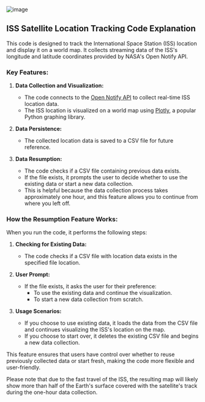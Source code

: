 ![image](https://github.com/saikiran888/BigData603_Tracking_the_NASA_Satellite/assets/34718070/55129e54-68b4-4de1-9020-4c2eebc32c78)

## ISS Satellite Location Tracking Code Explanation

This code is designed to track the International Space Station (ISS) location and display it on a world map. It collects streaming data of the ISS's longitude and latitude coordinates provided by NASA's Open Notify API.

### Key Features:

1. **Data Collection and Visualization:**
   - The code connects to the [Open Notify API](http://api.open-notify.org/iss-now.json) to collect real-time ISS location data.
   - The ISS location is visualized on a world map using [Plotly](https://plotly.com/), a popular Python graphing library.

2. **Data Persistence:**
   - The collected location data is saved to a CSV file for future reference.

3. **Data Resumption:**
   - The code checks if a CSV file containing previous data exists.
   - If the file exists, it prompts the user to decide whether to use the existing data or start a new data collection.
   - This is helpful because the data collection process takes approximately one hour, and this feature allows you to continue from where you left off.

### How the Resumption Feature Works:

When you run the code, it performs the following steps:

1. **Checking for Existing Data:**
   - The code checks if a CSV file with location data exists in the specified file location.

2. **User Prompt:**
   - If the file exists, it asks the user for their preference:
     - To use the existing data and continue the visualization.
     - To start a new data collection from scratch.

3. **Usage Scenarios:**
   - If you choose to use existing data, it loads the data from the CSV file and continues visualizing the ISS's location on the map.
   - If you choose to start over, it deletes the existing CSV file and begins a new data collection.

This feature ensures that users have control over whether to reuse previously collected data or start fresh, making the code more flexible and user-friendly.

Please note that due to the fast travel of the ISS, the resulting map will likely show more than half of the Earth's surface covered with the satellite's track during the one-hour data collection.
